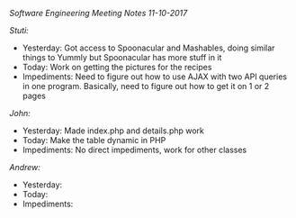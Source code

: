 _Software Engineering Meeting Notes 11-10-2017_

_Stuti:_
- Yesterday: Got access to Spoonacular and Mashables, doing similar things to Yummly but Spoonacular has more stuff in it
- Today: Work on getting the pictures for the recipes
- Impediments: Need to figure out how to use AJAX with two API queries in one program. Basically, need to figure out how to get it on 1 or 2 pages

_John:_
- Yesterday: Made index.php and details.php work
- Today: Make the table dynamic in PHP 
- Impediments: No direct impediments, work for other classes

_Andrew:_
- Yesterday: 
- Today: 
- Impediments: 
